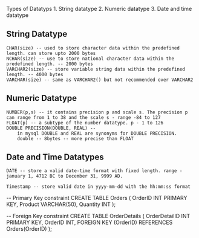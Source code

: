 Types of Datatyps
    1. String datatype
    2. Numeric datatype
    3. Date and time datatype

## String Datatype

    CHAR(size) -- used to store character data within the predefined length. can store upto 2000 bytes
    NCHAR(size) -- use to store national character data within the predefined length. -- 2000 bytes
    VARCHAR2(size) -- store variable string data within the predefined length. -- 4000 bytes
    VARCHAR(size) -- same as VARCHAR2() but not recommended over VARCHAR2

## Numeric Datatype
    
    NUMBER(p,s) -- it contains precision p and scale s. The precision p can range from 1 to 38 and the scale s - range -84 to 127
    FLOAT(p) -- a subtype of the number datatype. p - 1 to 126
    DOUBLE PRECISION(DOUBLE, REAL) --
        in mysql DOUBLE and REAL are synonyms for DOUBLE PRECISION.
        double -- 8bytes -- more precise than FLOAT


## Date and Time Datatypes

    DATE -- store a valid date-time format with fixed length. range - january 1, 4712 BC to December 31, 9999 AD.

    Timestamp -- store valid date in yyyy-mm-dd with the hh:mm:ss format


-- Primary Key constraint
CREATE TABLE Orders (
    OrderID INT PRIMARY KEY,
    Product VARCHAR(50),
    Quantity INT
);

-- Foreign Key constraint
CREATE TABLE OrderDetails (
    OrderDetailID INT PRIMARY KEY,
    OrderID INT,
    FOREIGN KEY (OrderID) REFERENCES Orders(OrderID)
);